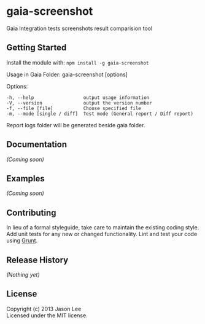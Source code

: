 # gaia-screenshot

Gaia Integration tests screenshots result comparision tool

## Getting Started
Install the module with: `npm install -g gaia-screenshot`

  Usage in Gaia Folder: gaia-screenshot [options]

  Options:

    -h, --help                  output usage information
    -V, --version               output the version number
    -f, --file [file]           Choose specified file
    -m, --mode [single / diff]  Test mode (General report / Diff report)

  Report logs folder will be generated beside gaia folder.
  
## Documentation
_(Coming soon)_

## Examples
_(Coming soon)_

## Contributing
In lieu of a formal styleguide, take care to maintain the existing coding style. Add unit tests for any new or changed functionality. Lint and test your code using [Grunt](http://gruntjs.com/).

## Release History
_(Nothing yet)_

## License
Copyright (c) 2013 Jason Lee  
Licensed under the MIT license.
